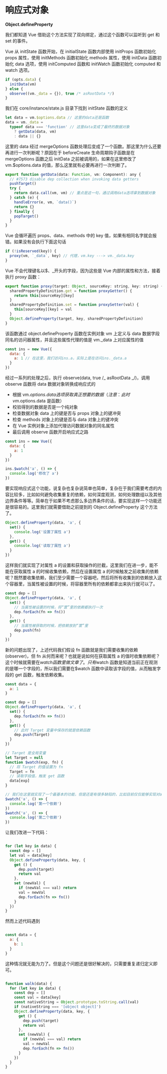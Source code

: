 # 响应式对象

**Object.defineProperty**

我们都知道 Vue 借助这个方法实现了双向绑定，通过这个函数可以监听到 get 和 set 的事件。

Vue 从 initState 函数开始，在 initialState 函数内部使用 initProps 函数初始化 props 属性，使用 initMethods 函数初始化 methods 属性，使用 initData 函数初始化 data 选项，使用 initComputed 函数和 initWatch 函数初始化 computed 和 watch 选项。

```js
if (opts.data) {
  initData(vm)
} else {
  observe((vm._data = {}), true /* asRootData */)
}
```

我们在 core/instance/state.js 目录下找到 initState 函数的定义

```js
let data = vm.$options.data // 这里的data还是函数
data = vm._data =
  typeof data === 'function' // 这里data变成了最终的数据对象
    ? getData(data, vm)
    : data || {}
```

这里的 data 经过 mergeOptions 函数处理后变成了一个函数。那这里为什么还要再进行一次判断呢？原因在于 beforeCreate 生命周期钩子函数是在 mergeOptions 函数之后 initData 之前被调用的，如果在这里修改了 vm.$options.data 的值，那么这里就有必要再进行一次判断了。

```js
export function getData(data: Function, vm: Component): any {
  // #7573 disable dep collection when invoking data getters
  pushTarget()
  try {
    return data.call(vm, vm) // 重点是这一句，通过调用data选项拿到数据对象
  } catch (e) {
    handleError(e, vm, `data()`)
    return {}
  } finally {
    popTarget()
  }
}
```

Vue 会循环遍历 props、data、methods 中的 key 值，如果有相同名字就会报错。如果没有会执行下面这句话

```js
if (!isReserved(key)) {
  proxy(vm, `_data`, key) // 代理，vm.key ---> vm._data.key
}
```

Vue 不会代理键名以$、\_开头的字段，因为这些是 Vue 内部的属性和方法，接着执行 proxy 函数：

```js
export function proxy(target: Object, sourceKey: string, key: string) {
  sharedPropertyDefinition.get = function proxyGetter() {
    return this[sourceKey][key]
  }
  sharedPropertyDefinition.set = function proxySetter(val) {
    this[sourceKey][key] = val
  }
  Object.defineProperty(target, key, sharedPropertyDefinition)
}
```

该函数通过 object.defineProperty 函数在实例对象 vm 上定义与 data 数据字段同名的访问器属性，并且这些属性代理的值是 vm.\_data 上对应属性的值

```js
const ins = new Vue({
  data: {
    a: 1 // 在这里，我们访问ins.a，实际上是在访问ins._data.a
  }
})
```

经过一系列的处理之后，执行 observe(data, true /_ asRootData _/)，调用 observe 函数将 data 数据对象转换成响应式的

- 根据 vm.$options.data 选项获取真正想要的数据（注意：此时 vm.$options.data 是函数）
- 校验得到的数据是否是一个纯对象
- 检查数据对象 data 上的键是否与 props 对象上的键冲突
- 检查 methods 对象上的键是否与 data 对象上的键冲突
- 在 Vue 实例对象上添加代理访问数据对象的同名属性
- 最后调用 observe 函数开启响应式之路

```js
const ins = new Vue({
  data: {
    a: 1
  }
})

ins.$watch('a', () => {
  console.log('修改了 a')
})
```

要实现响应式这个功能，说复杂也复杂说简单也简单，复杂在于我们需要考虑的内容比较多，比如如何避免收集重复的依赖，如何深度观测，如何处理数组以及其他边界条件等等。简单在于如果不考虑那么多边界条件的话，要实现这样一个功能还是很容易的。这里我们就需要借助之前提到的 Object.defineProperty 这个方法了。

```js
Object.defineProperty(data, 'a', {
  set() {
    console.log('设置了属性 a')
  },
  get() {
    console.log('读取了属性 a')
  }
})
```

这样我们就实现了对属性 a 的设置和获取操作的拦截，这里我们在进一步，能不能在获取属性 a 的时候收集依赖，然后在设置属性 a 的时候触发之前收集的依赖呢？既然要收集依赖，我们至少需要一个容器吧，然后将所有收集到的依赖放入这个容器里，当属性被设置的时候，将容器里所有的依赖都拿出来执行就可以了。

```js
const dep = []
Object.defineProperty(data, 'a', {
  set() {
    // 当属性被设置的时候，将“筐”里的依赖都执行一次
    dep.forEach(fn => fn())
  },
  get() {
    // 当属性被获取的时候，把依赖放到“筐”里
    dep.push(fn)
  }
})
```

新的问题出现了，上述代码我们假设 fn 函数就是我们需要收集的依赖(observer)，但 fn 从何而来呢？也就是说如何在获取属性 a 的值时收集依赖呢？这个时候就需要在$watch 函数里做文章了。只有$watch 函数是知道当前正在观测的是哪一个字段的，所以我们需要在$watch 函数中读取该字段的值，从而触发字段的 get 函数，触发依赖收集。

```js
const data = {
  a: 1
}

const dep = []
Object.defineProperty(data, 'a', {
  set() {
    dep.forEach(fn => fn())
  },
  get() {
    // 此时 Target 变量中保存的就是依赖函数
    dep.push(Target)
  }
})

// Target 是全局变量
let Target = null
function $watch(exp, fn) {
  // 将 Target 的值设置为 fn
  Target = fn
  // 读取字段值，触发 get 函数
  data[exp]
}

// 我们在这里就实现了一个最基本的功能，但是还是有很多缺陷的，比如目前仅仅能够实现对a的观测，如果添加一个字段b呢？
$watch('a', () => {
  console.log('第一个依赖')
})
$watch('a', () => {
  console.log('第二个依赖')
})
```

让我们改进一下代码：

```js

for (let key in data) {
  const dep = []
  let val = data[key]
  Object.defineProperty(data, key, {
    get () {
      dep.push(target)
      return val
    },
    set (newVal) {
      if (newVal === val) return
      val = newVal
      dep.forEach(fn => fn())
    }
  })
}

```

然而上述代码遇到
```js

const data = {
  a: {
    b: 1
  }
}

```
这种情况就无能为力了。但是这个问题还是很好解决的，只需要重复递归定义即可。

```js

function walk(data) {
  for (let key in data) {
    const dep = []
    const val = data[key]
    const nativeString = Object.prototype.toString.call(val)
    if (nativeString === '[object object]')
    Object.defineProperty(data, key, {
      get () {
		dep.push(target)
		return val
      },
      set (newVal) {
		if (newVal === val) return
		val = newVal
		dep.forEach(fn => fn())
      }
    })
  }
}

```